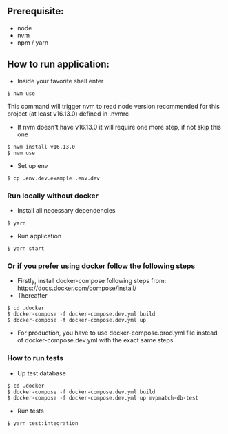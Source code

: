 ## Prerequisite:

- node
- nvm
- npm / yarn

## How to run application:

- Inside your favorite shell enter

```
$ nvm use
```

This command will trigger nvm to read node version recommended for this project (at least v16.13.0) defined in .nvmrc

- If nvm doesn't have v16.13.0 it will require one more step, if not skip this one

```
$ nvm install v16.13.0
$ nvm use
```

- Set up env

```
$ cp .env.dev.example .env.dev
```

### Run locally without docker

- Install all necessary dependencies

```
$ yarn
```

- Run application

```
$ yarn start
```

### Or if you prefer using docker follow the following steps

- Firstly, install docker-compose following steps from: https://docs.docker.com/compose/install/
- Thereafter

```
$ cd .docker
$ docker-compose -f docker-compose.dev.yml build
$ docker-compose -f docker-compose.dev.yml up
```

- For production, you have to use docker-compose.prod.yml file instead of docker-compose.dev.yml with the exact same steps

### How to run tests

- Up test database

```
$ cd .docker
$ docker-compose -f docker-compose.dev.yml build
$ docker-compose -f docker-compose.dev.yml up mvpmatch-db-test
```

- Run tests
```
$ yarn test:integration
```
